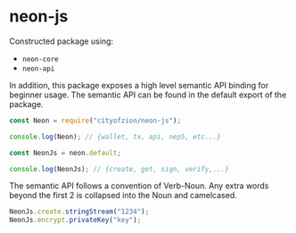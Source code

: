 # neon-js

Constructed package using:

- `neon-core`
- `neon-api`

In addition, this package exposes a high level semantic API binding for beginner usage. The semantic API can be found in the default export of the package.

```js
const Neon = require("cityofzion/neon-js");

console.log(Neon); // {wallet, tx, api, nep5, etc...}

const NeonJs = neon.default;

console.log(NeonJs); // {create, get, sign, verify,...}
```

The semantic API follows a convention of Verb-Noun. Any extra words beyond the first 2 is collapsed into the Noun and camelcased.

```js
NeonJs.create.stringStream("1234");
NeonJs.encrypt.privateKey("key");
```